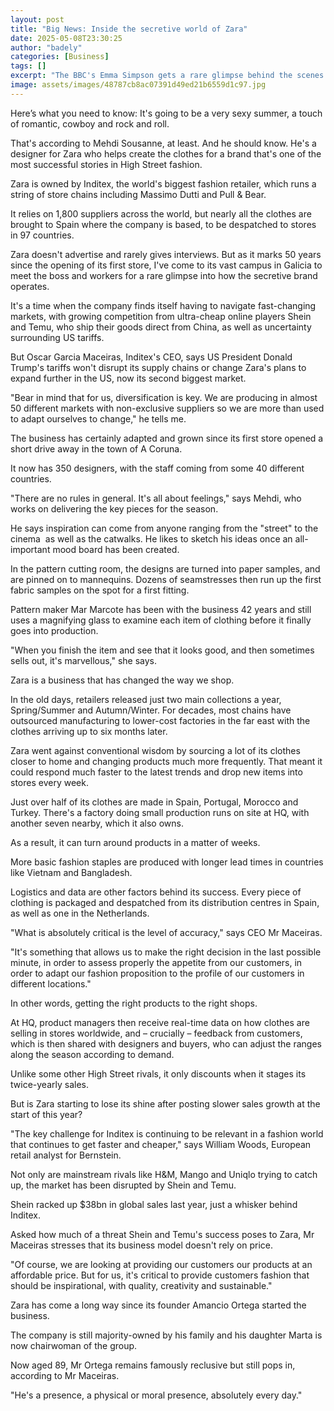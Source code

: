 ```yaml
---
layout: post
title: "Big News: Inside the secretive world of Zara"
date: 2025-05-08T23:30:25
author: "badely"
categories: [Business]
tags: []
excerpt: "The BBC's Emma Simpson gets a rare glimpse behind the scenes of how the fashion brand operates."
image: assets/images/48787cb8ac07391d49ed21b6559d1c97.jpg
---
```


Here’s what you need to know: It's going to be a very sexy summer, a touch of romantic, cowboy and rock and roll.

That's according to Mehdi Sousanne, at least. And he should know. He's a designer for Zara who helps create the clothes for a brand that's one of the most successful stories in High Street fashion.

Zara is owned by Inditex, the world's biggest fashion retailer, which runs a string of store chains including Massimo Dutti and Pull & Bear.

It relies on 1,800 suppliers across the world, but nearly all the clothes are brought to Spain where the company is based, to be despatched to stores in 97 countries.

Zara doesn't advertise and rarely gives interviews. But as it marks 50 years since the opening of its first store, I've come to its vast campus in Galicia to meet the boss and workers for a rare glimpse into how the secretive brand operates.

It's a time when the company finds itself having to navigate fast-changing markets, with growing competition from ultra-cheap online players Shein and Temu, who ship their goods direct from China, as well as uncertainty surrounding US tariffs.

But Oscar Garcia Maceiras, Inditex's CEO, says US President Donald Trump's tariffs won't disrupt its supply chains or change Zara's plans to expand further in the US, now its second biggest market.

"Bear in mind that for us, diversification is key. We are producing in almost 50 different markets with non-exclusive suppliers so we are more than used to adapt ourselves to change," he tells me.

The business has certainly adapted and grown since its first store opened a short drive away in the town of A Coruna.

It now has 350 designers, with the staff coming from some 40 different countries.

"There are no rules in general. It's all about feelings," says Mehdi, who works on delivering the key pieces for the season.

He says inspiration can come from anyone ranging from the "street" to the cinema  as well as the catwalks. He likes to sketch his ideas once an all-important mood board has been created.

In the pattern cutting room, the designs are turned into paper samples, and are pinned on to mannequins. Dozens of seamstresses then run up the first fabric samples on the spot for a first fitting. 

Pattern maker Mar Marcote has been with the business 42 years and still uses a magnifying glass to examine each item of clothing before it finally goes into production. 

"When you finish the item and see that it looks good, and then sometimes sells out, it's marvellous," she says.

Zara is a business that has changed the way we shop.

In the old days, retailers released just two main collections a year, Spring/Summer and Autumn/Winter. For decades, most chains have outsourced manufacturing to lower-cost factories in the far east with the clothes arriving up to six months later.

Zara went against conventional wisdom by sourcing a lot of its clothes closer to home and changing products much more frequently. That meant it could respond much faster to the latest trends and drop new items into stores every week.

Just over half of its clothes are made in Spain, Portugal, Morocco and Turkey. There's a factory doing small production runs on site at HQ, with another seven nearby, which it also owns. 

As a result, it can turn around products in a matter of weeks. 

More basic fashion staples are produced with longer lead times in countries like Vietnam and Bangladesh.

Logistics and data are other factors behind its success. Every piece of clothing is packaged and despatched from its distribution centres in Spain, as well as one in the Netherlands.

"What is absolutely critical is the level of accuracy," says CEO Mr Maceiras.

"It's something that allows us to make the right decision in the last possible minute, in order to assess properly the appetite from our customers, in order to adapt our fashion proposition to the profile of our customers in different locations."

In other words, getting the right products to the right shops.

At HQ, product managers then receive real-time data on how clothes are selling in stores worldwide, and – crucially – feedback from customers, which is then shared with designers and buyers, who can adjust the ranges along the season according to demand.

Unlike some other High Street rivals, it only discounts when it stages its twice-yearly sales.

But is Zara starting to lose its shine after posting slower sales growth at the start of this year?

"The key challenge for Inditex is continuing to be relevant in a fashion world that continues to get faster and cheaper," says William Woods, European retail analyst for Bernstein. 

Not only are mainstream rivals like H&M, Mango and Uniqlo trying to catch up, the market has been disrupted by Shein and Temu.

Shein racked up $38bn in global sales last year, just a whisker behind Inditex.

Asked how much of a threat Shein and Temu's success poses to Zara, Mr Maceiras stresses that its business model doesn't rely on price.

"Of course, we are looking at providing our customers our products at an affordable price. But for us, it's critical to provide customers fashion that should be inspirational, with quality, creativity and sustainable." 

Zara has come a long way since its founder Amancio Ortega started the business. 

The company is still majority-owned by his family and his daughter Marta is now chairwoman of the group.

Now aged 89, Mr Ortega remains famously reclusive but still pops in, according to Mr Maceiras.

"He's a presence, a physical or moral presence, absolutely every day."

